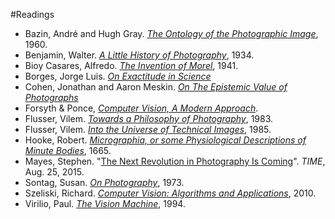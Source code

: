 #Readings

* Bazin, André and Hugh Gray. [*The Ontology of the Photographic Image*](http://cmuems.com/excap/readings/bazin-ontology-photographic-image.pdf), 1960.* Benjamin, Walter. [*A Little History of Photography*](http://cmuems.com/excap/readings/benjamin-little-history-of-photography.pdf), 1934.
* Bioy Casares, Alfredo. [*The Invention of Morel*](http://cmuems.com/excap/readings/bioy-casares-the-invention-of-morel.pdf), 1941.
* Borges, Jorge Luis. [*On Exactitude in Science*](http://cmuems.com/excap/readings/borges-on-exactitude-in-science.pdf)* Cohen, Jonathan and Aaron Meskin. [*On The Epistemic Value of Photographs*](http://cmuems.com/excap/readings/cohen-epistemic-value-of-photographs.pdf)
* Forsyth & Ponce, [*Computer Vision, A Modern Approach*](http://cmuems.com/excap/readings/forsyth-ponce-computer-vision-a-modern-approach.pdf).* Flusser, Vilem. [*Towards a Philosophy of Photography*](http://cmuems.com/excap/readings/flusser-towards-a-philosophy-of-photography.pdf), 1983.
* Flusser, Vilem. [*Into the Universe of Technical Images*](http://cmuems.com/excap/readings/flusser-into-the-universe-of-technical-images-excerpts.pdf), 1985.* Hooke, Robert. [*Micrographia, or some Physiological Descriptions of Minute Bodies*](http://cmuems.com/excap/readings/hooke-micrographia-1665.pdf), 1665.
* Mayes, Stephen. "[The Next Revolution in Photography Is Coming](http://time.com/4003527/future-of-photography/)". *TIME*, Aug. 25, 2015.
* Sontag, Susan. [*On Photography*](http://cmuems.com/excap/readings/sontag-on-photography.pdf), 1973.* Szeliski, Richard. [*Computer Vision: Algorithms and Applications*](http://szeliski.org/Book/), 2010.
* Virilio, Paul. [*The Vision Machine*](http://cmuems.com/excap/readings/virilio-the-vision-machine.pdf), 1994.

